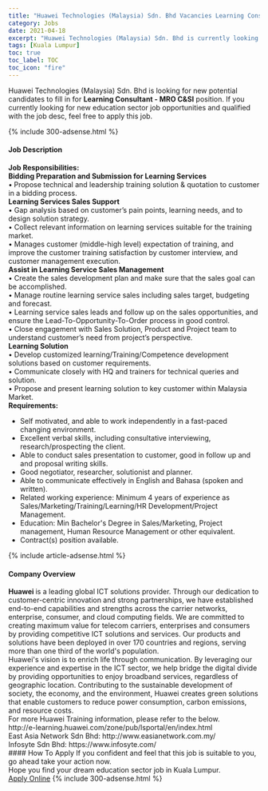```yaml
---
title: "Huawei Technologies (Malaysia) Sdn. Bhd Vacancies Learning Consultant - MRO C&SI" 
category: Jobs 
date: 2021-04-18 
excerpt: "Huawei Technologies (Malaysia) Sdn. Bhd is currently looking for suitable person to fill in the Learning Consultant - MRO C&SI which positioned at Kuala Lumpur" 
tags: [Kuala Lumpur] 
toc: true 
toc_label: TOC 
toc_icon: "fire" 
--- 
```


<p>Huawei Technologies (Malaysia) Sdn. Bhd is looking for new potential candidates to fill in for <b>Learning Consultant - MRO C&SI</b> position. If you currently looking for new education sector job opportunities and qualified with the job desc, feel free to apply this job.
</p>{% include 300-adsense.html %} 
<div><div><h4>Job Description</h4></div><div><div><span><div><div><strong>Job Responsibilities:</strong></div><div><div><strong>Bidding Preparation and Submission for Learning Services</strong><br>&#8226;<strong> </strong>Propose technical and leadership training solution &amp; quotation to customer in a bidding process.<strong></strong></div><div><strong>Learning Services Sales Support</strong><br>&#8226; Gap analysis based on customer&#8217;s pain points, learning needs, and to design solution strategy.<br>&#8226; Collect relevant information on learning services suitable for the training market.<br>&#8226; Manages customer (middle-high level) expectation of training, and improve the customer training satisfaction by customer interview, and customer management execution.</div><div><strong>Assist in Learning Service Sales Management</strong><br>&#8226; Create the sales development plan and make sure that the sales goal can be accomplished.<br>&#8226; Manage routine learning service sales including sales target, budgeting and forecast.<br>&#8226; Learning service sales leads and follow up on the sales opportunities, and ensure the Lead-To-Opportunity-To-Order process in good control.<br>&#8226; Close engagement with Sales Solution, Product and Project team to understand customer&#8217;s need from project&#8217;s perspective.</div><div><strong>Learning Solution</strong><br>&#8226; Develop customized learning/Training/Competence development solutions based on customer requirements.<br>&#8226; Communicate closely with HQ and trainers for technical queries and solution.<br>&#8226; Propose and present learning solution to key customer within Malaysia Market.</div></div><div><strong>Requirements:</strong></div><ul><li>Self motivated, and able to work independently in a fast-paced changing environment.</li><li>Excellent verbal skills, including consultative interviewing, research/prospecting the client.</li><li>Able to conduct sales presentation to customer, good in follow up and and proposal writing skills.</li><li>Good negotiator, researcher, solutionist and planner.</li><li>Able to communicate effectively in English and Bahasa (spoken and written).</li><li>Related working experience: Minimum 4 years of experience as Sales/Marketing/Training/Learning/HR Development/Project Management.</li><li>Education: Min Bachelor's Degree in Sales/Marketing, Project management, Human Resource Management or other equivalent.</li><li>Contract(s) position available.</li></ul></div></span></div></div></div> 
{% include article-adsense.html %} 
<div><div><h4>Company Overview</h4></div><div><div><span><div><div>
<div>
<strong>Huawei </strong>is a leading global ICT solutions provider. Through our dedication to customer-centric innovation and strong partnerships, we have established end-to-end capabilities and strengths across the carrier networks, enterprise, consumer, and cloud computing fields. We are committed to creating maximum value for telecom carriers, enterprises and consumers by providing competitive ICT solutions and services. Our products and solutions have been deployed in over 170 countries and regions, serving more than one third of the world's population.</div>
<div>
		Huawei's vision is to enrich life through communication. By leveraging our experience and expertise in the ICT sector, we help bridge the digital divide by providing opportunities to enjoy broadband services, regardless of geographic location. Contributing to the sustainable development of society, the economy, and the environment, Huawei creates green solutions that enable customers to reduce power consumption, carbon emissions, and resource costs.</div>
<div>
		For more Huawei Training information, please refer to the below.</div>
<div>
		http://e-learning.huawei.com/zone/pub/lsportal/en/index.html</div>
<div>
		East Asia Network Sdn Bhd: http://www.easianetwork.com.my/</div>
<div>
		Infosyte Sdn Bhd: https://www.infosyte.com/</div>
</div></div></span></div></div></div> 
#### How To Apply 
If you confident and feel that this job is suitable to you, go ahead take your action now. <br/> 
Hope you find your dream education sector job in Kuala Lumpur. <br/> 
<a href="https://www.jobstreet.com.my/en/job/learning-consultant-mro-c-si-4539791?jobId=jobstreet-my-job-4539791" class="btn btn--info" target="_blank" rel="nofollow noopenner">Apply Online</a> 
{% include 300-adsense.html %} 